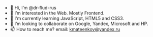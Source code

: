 - 👋 Hi, I’m @dr-flud-rus
- 👀 I’m interested in the Web. Mostly Frontend.
- 🌱 I'm currently learning JavaScript, HTML5 and CSS3. 
- 💞️ I’m looking to collaborate on Google, Yandex, Microsoft and HP.
- 📫 How to reach me? email: kmateenkov@yandex.ru
                      

<!---
dr-flud-rus/dr-flud-rus is a ✨ special ✨ repository because its `README.md` (this file) appears on your GitHub profile.
You can click the Preview link to take a look at your changes.
--->
